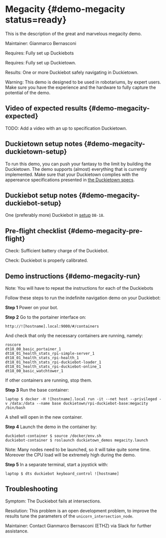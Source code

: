 # Megacity {#demo-megacity status=ready}

This is the description of the great and marvelous megacity demo.

Maintainer: Gianmarco Bernasconi

<div class='requirements' markdown="1">

Requires: Fully set up Duckiebots

Requires: Fully set up Duckietown.

Results: One or more Duckiebot safely navigating in Duckietown.

</div>

Warning: This demo is designed to be used in robotariums, by expert users. Make sure you have the experience and the hardware to fully capture the potential of the demo.

## Video of expected results {#demo-megacity-expected}

TODO: Add a  video with an up to specification Duckietown.

## Duckietown setup notes {#demo-megacity-duckietown-setup}

To run this demo, you can push your fantasy to the limit by building the Duckietown. The demo supports (almost) everything that is currently implemented. Make sure that your Duckietown complies with the appereance specifications presented in [the Duckietown specs](+opmanual_duckietown#dt-ops-appearance-specifications).


## Duckiebot setup notes {#demo-megacity-duckiebot-setup}

One (preferably more) Duckiebot in [setup](#duckiebot-configurations) `DB-18`.

## Pre-flight checklist {#demo-megacity-pre-flight}

Check: Sufficient battery charge of the Duckiebot.

Check: Duckiebot is properly calibrated.

## Demo instructions {#demo-megacity-run}

Note: You will have to repeat the instructions for each of the Duckiebots

Follow these steps to run the indefinite navigation demo on your Duckiebot:

**Step 1** Power on your bot.

**Step 2** Go to the portainer interface on:

    http://![hostname].local:9000/#/containers

And check that only the necessary containers are running, namely:

    roscore
    dt18_00_basic_portainer_1
    dt18_01_health_stats_rpi-simple-server_1
    dt18_01_health_stats_rpi-health_1
    dt18_01_health_stats_rpi-duckiebot-loader_1
    dt18_01_health_stats_rpi-duckiebot-online_1
    dt18_00_basic_watchtower_1

If other containers are running, stop them.

**Step 3** Run the base container:

    laptop $ docker -H ![hostname].local run -it --net host --privileged -v /data:/data --name base duckietown/rpi-duckiebot-base:megacity /bin/bash

A shell will open in the new container.

**Step 4** Launch the demo in the container by:

    duckiebot-container $ source /docker/env.sh
    duckiebot-container $ roslaunch duckietown_demos megacity.launch

Note: Many nodes need to be launched, so it will take quite some time. Moreover the CPU load will be extremely high during the demo.

**Step 5** In a separate terminal, start a joystick with:

    laptop $ dts duckiebot keyboard_control ![hostname]


## Troubleshooting

Symptom: The Duckiebot fails at intersections.

Resolution: This problem is an open development problem, to improve the results tune the parameters of the `unicorn_intersection_node`.

Maintainer: Contact Gianmarco Bernasconi (ETHZ) via Slack for further assistance.
